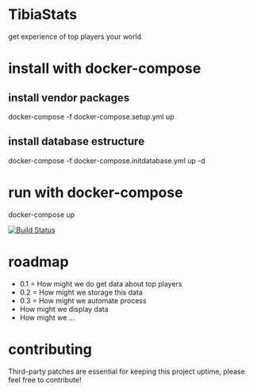 # TibiaStats

get experience of top players your world

# install with docker-compose
 ## install vendor packages
 docker-compose -f docker-compose.setup.yml up

 ## install database estructure
 docker-compose -f docker-compose.initdatabase.yml up -d

# run with docker-compose
  docker-compose up
  
  [![Build Status](https://travis-ci.org/ptcmariano/tibiastats.svg?branch=master)](https://travis-ci.org/ptcmariano/tibiastats)

# roadmap
* 0.1 = How might we do get data about top players
* 0.2 = How might we storage this data
* 0.3 = How might we automate process
* How might we display data
* How might we ...

# contributing

Third-party patches are essential for keeping this project uptime, please feel free to contribute!
